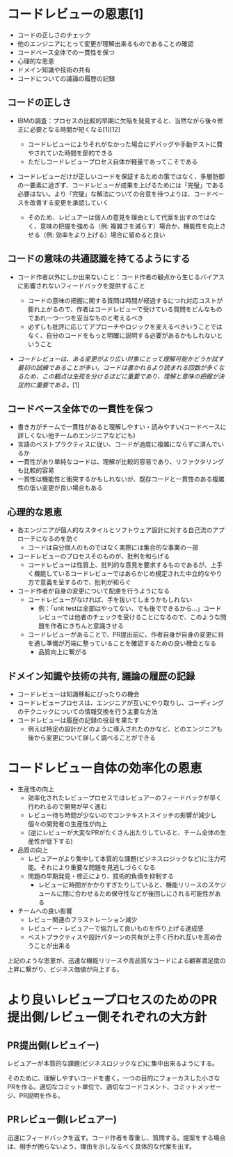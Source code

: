 # コードレビューの恩恵[1]

- コードの正しさのチェック
- 他のエンジニアにとって変更が理解出来るものであることの確認
- コードベース全体での一貫性を保つ
- 心理的な恩恵
- ドメイン知識や技術の共有
- コードについての議論の履歴の記録

## コードの正しさ

- IBMの調査：プロセスの比較的早期に欠陥を発見すると、当然ながら後々修正に必要となる時間が短くなる[1][12]
    - コードレビューによりそれがなかった場合にデバッグや手動テストに費やされていた時間を節約できる
    - ただしコードレビュープロセス自体が軽量であってこそである

- コードレビューだけが正しいコードを保証するための策ではなく、多層防御の一要素に過ぎず、コードレビューが成果を上げるためには「完璧」である必要はない。より「完璧」な解法についての合意を待つよりは、コードベースを改善する変更を承認していく
    - そのため、レビュアーは個人の意見を理由として代案を出すのではなく、意味の把握を強める（例: 複雑さを減らす）場合か、機能性を向上させる（例: 効率をより上げる）場合に留めると良い

## コードの意味の共通認識を持てるようにする

- コード作者以外にしか出来ないこと：コード作者の観点から生じるバイアスに影響されないフィードバックを提供すること
    - コードの意味の把握に関する質問は時間が経過するにつれ対応コストが膨れ上がるので、作者はコードレビューで受けている質問をどんなものであれ一つ一つを妥当なものと考えるべき
    - 必ずしも批評に応じてアプローチやロジックを変えるべきいうことではなく、自分のコードをもっと明確に説明する必要があるかもしれないということ

- *コードレビューは、ある変更がより広い対象にとって理解可能かどうか試す最初の試練であることが多い。コードは書かれるより読まれる回数が多くなるため、この観点は生死を分けるほどに重要であり、理解と意味の把握が決定的に重要である。*[1]

## コードベース全体での一貫性を保つ

- 書き方がチームで一貫性があると理解しやすい・読みやすい(コードベースに詳しくない他チームのエンジニアなどにも)
- 言語のベストプラクティスに従い、コードが過度に複雑にならずに済んでいるか
- 一貫性があり単純なコードは、理解が比較的容易であり、リファクタリングも比較的容易
- 一貫性は機能性と衝突するかもしれないが、既存コードと一貫性のある複雑性の低い変更が良い場合もある

## 心理的な恩恵

- 各エンジニアが個人的なスタイルとソフトウェア設計に対する自己流のアプローチになるのを防ぐ
    - コードは自分個人のものではなく実際には集合的な事業の一部
- コードレビューのプロセスそのものが、批判を和らげる
    - コードレビューは性質上、批判的な意見を要求するものであるが、上手く機能しているコードレビューではあらかじめ規定された中立的なやり方で意義を呈するので、批判が和らぐ
- コード作者が自身の変更について配慮を行うようになる
    - コードレビューがなければ、手を抜いてしまうかもしれない
        - 例：「unit testは全部はやってない、でも後でできるから...」コードレビューでは他者のチェックを受けることになるので、このような問題を作者にきちんと意識させる
    - コードレビューがあることで、PR提出前に、作者自身が自身の変更に目を通し準備が万端に整っていることを確認するための良い機会となる
        - 品質向上に繋がる

## ドメイン知識や技術の共有, 議論の履歴の記録

- コードレビューは知識移転にぴったりの機会
- コードレビュープロセスは、エンジニアが互いにやり取りし、コーディングのテクニックについての情報交換を行う主要な方法
- コードレビューは履歴の記録の役目を果たす
    - 例えば特定の設計がどのように導入されたのかなど、どのエンジニアも後から変更について詳しく調べることができる

# コードレビュー自体の効率化の恩恵

- 生産性の向上
    - 効率化されたレビュープロセスではレビュアーのフィードバックが早く行われるので開発が早く進む
    - レビュー待ち時間が少ないのでコンテキストスイッチの影響が減少し個々の開発者の生産性が向上
    - (逆にレビューが大変なPRがたくさん出たりしていると、チーム全体の生産性が低下する)
- 品質の向上
    - レビュアーがより集中して本質的な課題(ビジネスロジックなど)に注力可能。それにより重要な問題を見逃しづらくなる
    - 問題の早期発見・修正により、技術的負債を抑制する
        - レビューに時間がかかりすぎたりしていると、機能リリースのスケジュールに間に合わせるため保守性などが後回しにされる可能性がある
- チームへの良い影響
    - レビュー関連のフラストレーション減少
    - レビュイー・レビュアーで協力して良いものを作り上げる達成感
    - ベストプラクティスや設計パターンの共有が上手く行われ互いを高め合うことが出来る

上記のような恩恵が、迅速な機能リリースや高品質なコードによる顧客満足度の上昇に繋がり、ビジネス価値が向上する。


# より良いレビュープロセスのためのPR提出側/レビュー側それぞれの大方針

## PR提出側(レビュイー)

レビュアーが本質的な課題(ビジネスロジックなど)に集中出来るようにする。

そのために、理解しやすいコードを書く。一つの目的にフォーカスした小さなPRを作る。適切なコミット単位で、適切なコードコメント、コミットメッセージ、PR説明を作る。

## PRレビュー側(レビュアー)

迅速にフィードバックを返す。コード作者を尊重し、質問する。提案をする場合は、相手が困らないよう、理由を示しなるべく具体的な代案を出す。
